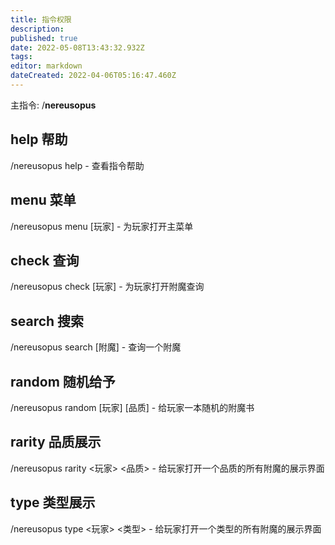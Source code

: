 ```yaml
---
title: 指令权限
description: 
published: true
date: 2022-05-08T13:43:32.932Z
tags: 
editor: markdown
dateCreated: 2022-04-06T05:16:47.460Z
---
```


主指令: /**nereusopus**
## help 帮助
/nereusopus help - 查看指令帮助
## menu 菜单
/nereusopus menu [玩家] - 为玩家打开主菜单
## check 查询
/nereusopus check [玩家] - 为玩家打开附魔查询
## search 搜索
/nereusopus search [附魔] - 查询一个附魔
## random 随机给予
/nereusopus random [玩家] [品质] - 给玩家一本随机的附魔书
## rarity 品质展示
/nereusopus rarity <玩家> <品质> - 给玩家打开一个品质的所有附魔的展示界面
## type 类型展示
/nereusopus type <玩家> <类型> - 给玩家打开一个类型的所有附魔的展示界面
